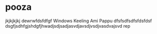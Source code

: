 # pooza
jkjkjkjkj
dewrwfdsfdfgf
Windows
Keeling
Ami Pappu
dfsfsdfsdfsfdsfdsf
dsgfjsdhfgjshdgfjhwadjsdjsadjasvdjavsdjvsdjvasdvajsvd
rep
